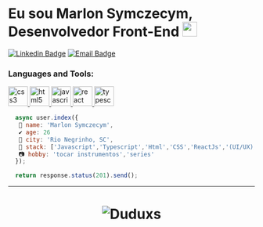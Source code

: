 # Eu sou Marlon Symczecym, Desenvolvedor Front-End <img src="https://github.com/TheDudeThatCode/TheDudeThatCode/blob/master/Assets/Mario_Hello_Big.gif" width="30px">

[![Linkedin Badge](https://img.shields.io/badge/-Linkedin-6633cc?style=flat-square&logo=Linkedin&logoColor=white&color=blue&link=https://www.linkedin.com/in/marlonsymczecym/)](https://www.linkedin.com/in/marlonsymczecym/)
[![Email Badge](https://img.shields.io/badge/-Email-c14438?style=flat-square&logo=Email&logoColor=white&color=red&link=mailto:marlonsymczecym.dev@gmail.com)](mailto:marlonsymczecym.dev@gmail.com)

<h3 align="left">Languages and Tools:</h3>
<p align="left"> <a href="https://www.w3schools.com/css/" target="_blank"> <img src="https://devicons.github.io/devicon/devicon.git/icons/css3/css3-original-wordmark.svg" alt="css3" width="40" height="40"/> </a> <a href="https://www.w3.org/html/" target="_blank"> <img src="https://devicons.github.io/devicon/devicon.git/icons/html5/html5-original-wordmark.svg" alt="html5" width="40" height="40"/> </a> <a href="https://developer.mozilla.org/en-US/docs/Web/JavaScript" target="_blank"> <img src="https://devicons.github.io/devicon/devicon.git/icons/javascript/javascript-original.svg" alt="javascript" width="40" height="40"/> </a> <a href="https://reactjs.org/" target="_blank"> <img src="https://devicons.github.io/devicon/devicon.git/icons/react/react-original-wordmark.svg" alt="react" width="40" height="40"/> </a> <a href="https://www.typescriptlang.org/" target="_blank"> <img src="https://devicons.github.io/devicon/devicon.git/icons/typescript/typescript-original.svg" alt="typescript" width="40" height="40"/> </a></p>

```javascript
  async user.index({
   🐜 name: 'Marlon Symczecym',
   ✔️ age: 26
   🌴 city: 'Rio Negrinho, SC',
   👩 stack: ['Javascript','Typescript','Html','CSS','ReactJs','(UI/UX)'],
   📷 hobby: 'tocar instrumentos','series'
  });

  return response.status(201).send();
```

<hr>
<h1 align="center">
<img alt="Duduxs" src="https://github-readme-stats.codestackr.vercel.app/api?username=marlon-Symczecym&show_icons=true&hide_border=true&theme=dark" />
</h1>
